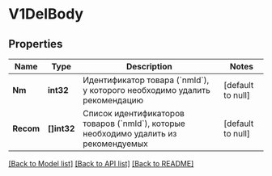 # V1DelBody

## Properties
Name | Type | Description | Notes
------------ | ------------- | ------------- | -------------
**Nm** | **int32** | Идентификатор товара (&#x60;nmId&#x60;), у которого необходимо удалить рекомендацию | [default to null]
**Recom** | **[]int32** | Список идентификаторов товаров (&#x60;nmId&#x60;), которые необходимо удалить из рекомендуемых | [default to null]

[[Back to Model list]](../README.md#documentation-for-models) [[Back to API list]](../README.md#documentation-for-api-endpoints) [[Back to README]](../README.md)

